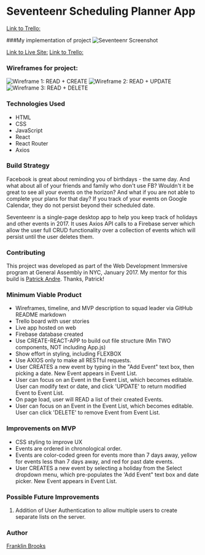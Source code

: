 # Seventeenr Scheduling Planner App

[Link to Trello:](https://trello.com/b/madxhpLU/seventeenr)

###My implementation of project
  ![Seventeenr Screenshot]( ) 

[Link to Live Site:]()
[Link to Trello:](https://trello.com/b/madxhpLU/seventeenr)

### Wireframes for project: 
  ![Wireframe 1: READ + CREATE](https://github.com/franklinbrooks/WDI_HAKUNA_MATATA/blob/master/projects/project2/seventeenr/images/20170113_115557.jpg)
  ![Wireframe 2: READ + UPDATE](https://github.com/franklinbrooks/WDI_HAKUNA_MATATA/blob/master/projects/project2/seventeenr/images/20170113_115612.jpg)
  ![Wireframe 3: READ + DELETE](https://github.com/franklinbrooks/WDI_HAKUNA_MATATA/blob/master/projects/project2/seventeenr/images/20170113_115654.jpg)

### Technologies Used
- HTML
- CSS
- JavaScript
- React
- React Router
- Axios 

<!-- ### Code Example quote
```javascript
let checkIt = function() {
  const gameBoard = document.getElementById("game");
  let target = document.getElementById('target1');
  let friendly = document.getElementById('satellite');
  el = target.getBoundingClientRect();
  la = friendly.getBoundingClientRect();
  let left = el.left + window.scrollX;
  let laLeft = la.left + window.scrollX;
  let top = el.top + window.scrollY;
  let laTop = la.top + window.scrollY;
  console.log(`laLeft is ${laLeft} and laTop is ${laTop}`);
  if ((left > 582 && left < 622) && (top > 230 && top < 270)) {
    score++;
    enemies--;
    outputNewMessages();
    gameBoard.removeChild(target);
    explodeIt();
    determineIt();
  } else if ((laLeft > 600 && laLeft < 650) && (laTop > 225 && laTop < 265)) {
    satellites = satellites - 1;
    outputNewMessages();
    gameBoard.removeChild(friendly);
    explodeIt();
    determineIt();
  }
}
```` -->
### Build Strategy
Facebook is great about reminding you of birthdays - the same day.  And what about all of your friends and family who don't use FB?  Wouldn't it be great to see all your events on the horizon? And what if you are not able to complete your plans for that day? If you track of your events on Google Calendar, they do not persist beyond their scheduled date.

Seventeenr is a single-page desktop app to help you keep track of holidays and other events in 2017. It uses Axios API calls to a Firebase server which allow the user full CRUD functionality over a collection of events which will persist until the user deletes them.

### Contributing
This project was developed as part of the Web Development Immersive program at General Assembly in NYC, January 2017. My mentor for this build is [Patrick Andre](patrick.andre@generalassemb.ly). Thanks, Patrick!

### Minimum Viable Product
- Wireframes, timeline, and MVP description to squad leader via GitHub README markdown
- Trello board with user stories
- Live app hosted on web
- Firebase database created
- Use CREATE-REACT-APP to build out file structure (Min TWO components, NOT including App.js)
- Show effort in styling, including FLEXBOX
- Use AXIOS only to make all RESTful requests.
- User CREATES a new event by typing in the "Add Event" text box, then picking a date.  New Event appears in Event List.
- User can focus on an Event in the Event List, which becomes editable. User can modify text or date, and click 'UPDATE' to return modified Event to Event List.
- On page load, user will READ a list of their created Events.
- User can focus on an Event in the Event List, which becomes editable. User can click 'DELETE' to remove Event from Event List.

### Improvements on MVP
- CSS styling to improve UX
- Events are ordered in chronological order.
- Events are color-coded green for events more than 7 days away, yellow for events less than 7 days away, and red for past date events.
- User CREATES a new event by selecting a holiday from the Select dropdown menu, which pre-populates the 'Add Event" text box and date picker.  New Event appears in Event List.

### Possible Future Improvements 
  1. Addition of User Authentication to allow multiple users to create separate lists on the server.


### Author
  [Franklin Brooks](http://www.franklinchristopherbrooks.com) 
